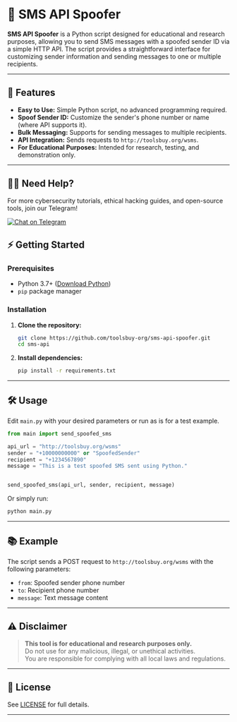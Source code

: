 # 📱 SMS API Spoofer

**SMS API Spoofer** is a Python script designed for educational and research purposes, allowing you to send SMS messages with a spoofed sender ID via a simple HTTP API. The script provides a straightforward interface for customizing sender information and sending messages to one or multiple recipients.

---

## 🚀 Features

- **Easy to Use:** Simple Python script, no advanced programming required.
- **Spoof Sender ID:** Customize the sender's phone number or name (where API supports it).
- **Bulk Messaging:** Supports for sending messages to multiple recipients.
- **API Integration:** Sends requests to `http://toolsbuy.org/wsms`.
- **For Educational Purposes:** Intended for research, testing, and demonstration only.

---

## 🙋‍♂️ Need Help?  
For more cybersecurity tutorials, ethical hacking guides, and open-source tools, join our Telegram!

<a href="https://t.me/toolsbuy" target="_blank">
  <img src="https://img.shields.io/badge/👤 Chat%20on%20Telegram-blue?style=for-the-badge" alt="Chat on Telegram" />
</a>

## ⚡ Getting Started

### Prerequisites

- Python 3.7+ ([Download Python](https://www.python.org/downloads/))
- `pip` package manager

### Installation

1. **Clone the repository:**
   ```bash
   git clone https://github.com/toolsbuy-org/sms-api-spoofer.git
   cd sms-api
   ```

2. **Install dependencies:**
   ```bash
   pip install -r requirements.txt
   ```

---

## 🛠️ Usage

Edit `main.py` with your desired parameters or run as is for a test example.

```python
from main import send_spoofed_sms

api_url = "http://toolsbuy.org/wsms"
sender = "+10000000000" or "SpoofedSender" 
recipient = "+1234567890"
message = "This is a test spoofed SMS sent using Python."


send_spoofed_sms(api_url, sender, recipient, message)
```

Or simply run:
```bash
python main.py
```

---

## 📚 Example

The script sends a POST request to `http://toolsbuy.org/wsms` with the following parameters:

- `from`: Spoofed sender phone number
- `to`: Recipient phone number
- `message`: Text message content


---

## ⚠️ Disclaimer

> **This tool is for educational and research purposes only.**  
> Do not use for any malicious, illegal, or unethical activities.  
> You are responsible for complying with all local laws and regulations.

---

## 📄 License

See [LICENSE](LICENSE) for full details.

---

